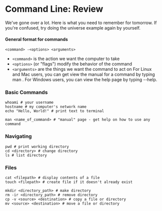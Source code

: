 # Command Line: Review

We've gone over a lot. Here is what you need to remember for tomorrow. If you're confused, try doing the universe example again by yourself.

#### General format for commands
`<command> -<options> <arguments>`

* `<command>` is the action we want the computer to take
* `<options>` (or "flags") modify the behavior of the command
* `<arguments>` are the things we want the command to act on
For Linux and Mac users, you can get view the manual for a command by typing man <command>. For Windows users, you can view the help page by typing <command> --help.

### Basic Commands
```
whoami # your username
hostname # my computer's network name
echo "Hello, World!" # print text to terminal

man <name_of_command> # "manual" page - get help on how to use any command
```
### Navigating

```
pwd # print working directory
cd <directory> # change directory
ls # list directory
```

### Files
```
cat <filepath> # display contents of a file
touch <filepath> # create file if it doesn't already exist

mkdir <directory_path> # make directory
rm -ir <directory_path> # remove directory
cp -v <source> <destination> # copy a file or directory
mv <source> <destination> # move a file or directory
```
